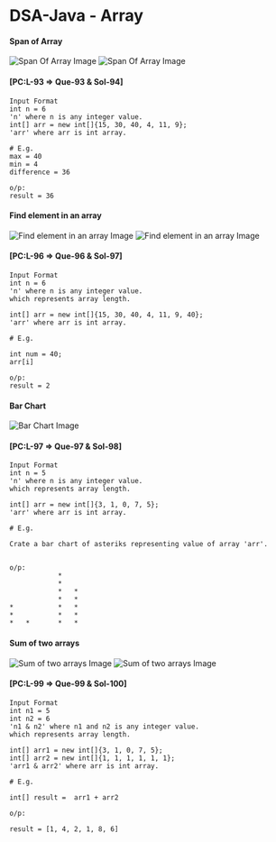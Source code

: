 # DSA-Java - Array

#### Span of Array
![Span Of Array Image](../assets/array/spanofarrayque1.png)
![Span Of Array Image](../assets/array/spanofarrayque2.png)

#### [PC:L-93 => Que-93 & Sol-94]

```
Input Format    
int n = 6
'n' where n is any integer value.
int[] arr = new int[]{15, 30, 40, 4, 11, 9};
'arr' where arr is int array.

# E.g.
max = 40
min = 4
difference = 36

o/p:
result = 36
```

#### Find element in an array
![Find element in an array Image](../assets/array/findelementinanarrayque1.png)
![Find element in an array Image](../assets/array/findelementinanarrayque2.png)

#### [PC:L-96 => Que-96 & Sol-97]

```
Input Format    
int n = 6
'n' where n is any integer value.
which represents array length.

int[] arr = new int[]{15, 30, 40, 4, 11, 9, 40};
'arr' where arr is int array.

# E.g.

int num = 40;
arr[i] 

o/p:
result = 2
```

#### Bar Chart
![Bar Chart Image](../assets/array/barchartque1.png)

#### [PC:L-97 => Que-97 & Sol-98]

```
Input Format    
int n = 5
'n' where n is any integer value.
which represents array length.

int[] arr = new int[]{3, 1, 0, 7, 5};
'arr' where arr is int array.

# E.g.

Crate a bar chart of asteriks representing value of array 'arr'.


o/p:    
            *
            *
            *   *
            *   *    
*           *   *
*           *   *
*   *       *   *
```

#### Sum of two arrays
![Sum of two arrays Image](../assets/array/sumoftwoarraysque1.png)
![Sum of two arrays Image](../assets/array/sumoftwoarraysque2.png)

#### [PC:L-99 => Que-99 & Sol-100]

```
Input Format    
int n1 = 5
int n2 = 6
'n1 & n2' where n1 and n2 is any integer value.
which represents array length.

int[] arr1 = new int[]{3, 1, 0, 7, 5};
int[] arr2 = new int[]{1, 1, 1, 1, 1, 1};
'arr1 & arr2' where arr is int array.

# E.g.

int[] result =  arr1 + arr2

o/p:    

result = [1, 4, 2, 1, 8, 6] 

```